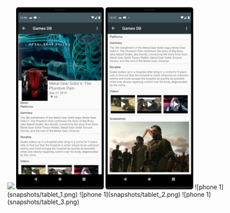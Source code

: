 <img src="snapshots/phone_1.png" width="200px" />
<img src="snapshots/phone_2.png" width="200px" />
<img src="snapshots/phone_3.png" width="200px" />
![phone 1](snapshots/tablet_1.png)
![phone 1](snapshots/tablet_2.png)
![phone 1](snapshots/tablet_3.png)